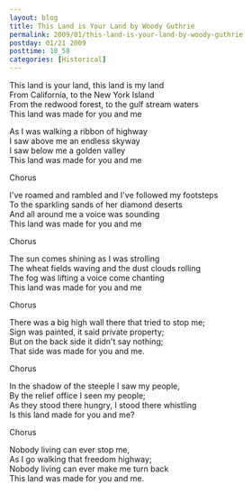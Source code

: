 ```yaml
---
layout: blog
title: This Land is Your Land by Woody Guthrie
permalink: 2009/01/this-land-is-your-land-by-woody-guthrie
postday: 01/21 2009
posttime: 18_58
categories: [Historical]
---
```


<p>This land is your land, this land is my land<br />
From California, to the New York Island<br />
From the redwood forest, to the gulf stream waters<br />
This land was made for you and me</p>
<p>As I was walking a ribbon of highway<br />
I saw above me an endless skyway<br />
I saw below me a golden valley<br />
This land was made for you and me</p>
<p>Chorus</p>
<p>I've roamed and rambled and I've followed my footsteps<br />
To the sparkling sands of her diamond deserts<br />
And all around me a voice was sounding<br />
This land was made for you and me</p>
<p>Chorus</p>
<p>The sun comes shining as I was strolling<br />
The wheat fields waving and the dust clouds rolling<br />
The fog was lifting a voice come chanting<br />
This land was made for you and me</p>
<p>Chorus</p>
<p>There was a big high wall there that tried to stop me;<br />
Sign was painted, it said private property;<br />
But on the back side it didn't say nothing;<br />
That side was made for you and me.</p>
<p>Chorus</p>
<p>In the shadow of the steeple I saw my people,<br />
By the relief office I seen my people;<br />
As they stood there hungry, I stood there whistling<br />
Is this land made for you and me?</p>
<p>Chorus</p>
<p>Nobody living can ever stop me,<br />
As I go walking that freedom highway;<br />
Nobody living can ever make me turn back<br />
This land was made for you and me.</p>
